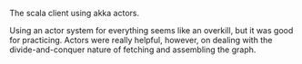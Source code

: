 The scala client using akka actors. 

Using an actor system for everything seems like an overkill, but it was good for practicing. Actors were really helpful, however, on dealing with the divide-and-conquer nature of fetching and assembling the graph.
